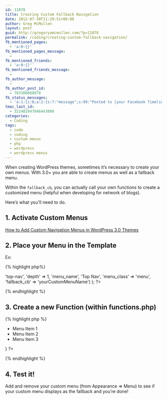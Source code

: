 ```yaml
---
id: 11078
title: Creating Custom Fallback Navigation
date: 2012-07-30T11:29:51+00:00
author: Greg McMullen
layout: post
guid: http://gregoryamcmullen.com/?p=11078
permalink: /coding/creating-custom-fallback-navigation/
fb_mentioned_pages:
  - 'a:0:{}'
fb_mentioned_pages_message:
  - 
fb_mentioned_friends:
  - 'a:0:{}'
fb_mentioned_friends_message:
  - 
fb_author_message:
  - 
fb_author_post_id:
  - 703308088078
fb_status_messages:
  - 'a:1:{i:0;a:2:{s:7:"message";s:99:"Posted to [your Facebook Timeline](http://www.facebook.com/703308088078)";s:5:"error";s:0:"";}}'
tmac_last_id:
  - 322482947846443009
categories:
  - Coding
tags:
  - code
  - coding
  - custom menus
  - php
  - wordpress
  - wordpress menus
---
```

When creating WordPress themes, sometimes it&#8217;s necessary to create your own menus. With 3.0+ you are able to create menus as well as a fallback menu.

Within the `fallback_cb`, you can actually call your own functions to create a customized menu (helpful when developing for network of blogs).

Here&#8217;s what you&#8217;ll need to do.

## 1. Activate Custom Menus

[How to Add Custom Navigation Menus in WordPress 3.0 Themes](http://www.wpbeginner.com/wp-themes/how-to-add-custom-navigation-menus-in-wordpress-3-0-themes/)

## 2. Place your Menu in the Template

Ex:

{% highlight php%}
<?
  wp_nav_menu( array( 'theme_location' => 'top-nav', 'depth' => 1, 'menu_name', 'Top Nav', 'menu_class' => 'menu', 'fallback_cb' => 'yourCustomMenuName') );
?>
{% endhighlight %}

## 3. Create a new Function (within functions.php)

{% highlight php %}
<?
function yourCustomMenuName() {
    <div class="menu">
        <ul>
            <li>Menu Item 1</li>
            <li>Menu Item 2</li>
            <li>Menu Item 3</li>
        </ul>
    </div>
}
?>
{% endhighlight %}
## 4. Test it!

Add and remove your custom menu (from Appearance => Menu) to see if your custom menu displays as the fallback and you&#8217;re done!